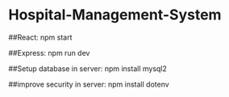 # Hospital-Management-System

##React: 
npm start 

##Express:
npm run dev

##Setup database in server: 
npm install mysql2

##improve security in server:
npm install dotenv